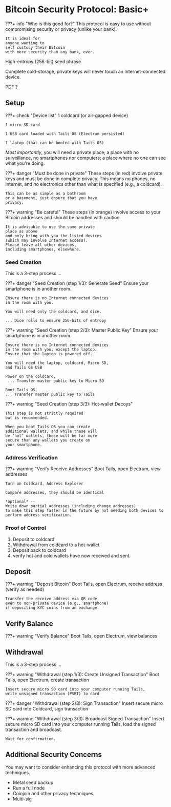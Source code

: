 # Bitcoin Security Protocol: Basic+


???+ info "Who is this good for?"
    This protocol
    is easy to use
    without compromising 
    security or privacy (unlike your bank).

    It is ideal for
    anyone wanting to
    self custody their Bitcoin 
    with more security than any bank, ever.


High-entropy (256-bit) seed phrase

Complete cold-storage,
 private keys will never touch an Internet-connected device.


PDF ?



## Setup


???+ check "Device list"
    1 coldcard (or air-gapped device)

    1 micro SD card

    1 USB card loaded with Tails OS (Electrum persisted)
    
    1 laptop (that can be booted with Tails OS)

*Most importantly*, you will need
 a private place; a place with no surveillance,
 no smartphones nor computers;
 a place where no one can see
 what you're doing.

???+ danger "Must be done in private"
    These steps (in red) involve private keys
    and must be done in complete privacy.
    This means no phones, no Internet,
    and no electronics other than what 
    is specified (e.g., a coldcard).

    This can be as simple as a bathroom
    or a basement, just ensure that you have
    privacy.


???+ warning "Be careful"
    These steps (in orange) involve
    access to your Bitcoin addresses 
    and should be handled with caution.

    It is advisable to use the same private
    place as above
    and only bring with you the listed devices
    (which may involve Internet access).
    Please leave all other devices,
    including smartphones, elsewhere.


    

### Seed Creation

This is a 3-step process ...


???+ danger "Seed Creation (step 1/3): Generate Seed"
    Ensure your smartphone is in another room.

    Ensure there is no Internet connected devices
    in the room with you.

    You will need only the coldcard, and dice.

    ... Dice rolls to ensure 256-bits of entropy


???+ warning "Seed Creation (step 2/3): Master Public Key"
    Ensure your smartphone is in another room.

    Ensure there is no Internet connected devices
    in the room with you, except the laptop.
    Ensure that the laptop is powered off.

    You will need the laptop, coldcard, Micro SD,
    and Tails OS USB

    Power on the coldcard,
     ... Transfer master public key to Micro SD

    Boot Tails OS,
    ... Transfer master public key to Tails



???+ warning "Seed Creation (step 3/3): Hot-wallet Decoys"

    This step is not strictly required
    but is recommended.

    When you boot Tails OS you can create
    additional wallets, and while these will
    be "hot" wallets, these will be far more
    secure than any wallets you create on
    your smartphone.





### Address Verification

???+ warning "Verify Receive Addresses"
    Boot Tails, open Electrum, view addresses

    Turn on Coldcard, Address Explorer

    Compare addresses, they should be identical

    *optional* --
    Write down partial addresses (including change addresses)
    to make this step faster in the future by not needing both devices to perform address verification.





### Proof of Control

1. Deposit to coldcard
1. Withdrawal from coldcard to a hot-wallet
1. Deposit back to coldcard
1. verify hot and cold wallets have now received and sent.




## Deposit 

???+ warning "Deposit Bitcoin"
    Boot Tails, open Electrum, receive address (verify as needed)

    Transfer the receive address via QR code,
    even to non-private device (e.g., smartphone)
    if depositing KYC coins from an exchange.




## Verify Balance

???+ warning "Verify Balance"
    Boot Tails, open Electrum, view balances






## Withdrawal 

This is a 3-step process ...

???+ warning "Withdrawal (step 1/3): Create Unsigned Transaction"
    Boot Tails, open Electrum,
    create transaction

    Insert secure micro SD card into your computer running Tails,
    write unsigned transaction (PSBT) to card



???+ danger "Withdrawal (step 2/3): Sign Transaction"
    Insert secure micro SD card into Coldcard,
    sign transaction



???+ warning "Withdrawal (step 3/3): Broadcast Signed Transaction"
    Insert secure micro SD card into your computer running Tails,
    load the signed transaction and broadcast.

    Wait for confirmation.



## Additional Security Concerns

You may want to consider enhancing this
 protocol with more advanced techniques.

+ Metal seed backup
+ Run a full node
+ Coinjoin and other privacy techniques
+ Multi-sig 

